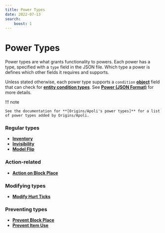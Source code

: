 ```yaml
---
title: Power Types
date: 2022-07-13
search:
    boost: 1
---
```


#   Power Types

Power types are what grants functionality to powers. Each power has a type, specified with a `type` field in the JSON file. Which type a power is defines which other fields it requires and supports.

Unless stated otherwise, each power type supports a `condition` **[object]** field that can check for **[entity condition types]**. See **[Power (JSON Format)]** for more details.

!!! note

    See the documentation for **[Origins/Apoli's power types]** for a list of power types added by Origins/Apoli.


### Regular types

* [**Inventory**](power_types/inventory.md)
* [**Invisibility**](power_types/invisibility.md)
* [**Model Flip**](power_types/model_flip.md)


### Action-related

* [**Action on Block Place**](power_types/action_on_block_place.md)


### Modifying types

* [**Modify Hurt Ticks**](power_types/modify_hurt_ticks.md)


### Preventing types

* [**Prevent Block Place**](power_types/prevent_block_place.md)
* [**Prevent Item Use**](power_types/prevent_item_use.md)



[object]: https://origins.readthedocs.io/en/latest/types/data_types/object
[entity condition types]: https://origins.readthedocs.io/en/latest/types/entity_condition_types
[Power (JSON Format)]: https://origins.readthedocs.io/en/latest/json/power
[Origins/Apoli's power types]: https://origins.readthedocs.io/en/latest/types/power_types
